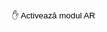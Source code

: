 <!DOCTYPE html>
<html lang="en">
<head>
    <meta charset="UTF-8">
    <meta name="viewport" content="width=device-width, initial-scale=1.0">
    <title>3D Model View with Interactive Heart and AR Support Check</title>
    <script type="module" src="https://unpkg.com/@google/model-viewer"></script>
    <style>
      @keyframes float {
        0%, 100% { transform: translateY(0); }
        50% { transform: translateY(-10px); }
      }
      @keyframes fall {
        to { transform: translateY(100vh); }
      }
      .heart {
        position: fixed;
        top: -100px;
        color: red;
        animation: fall linear;
      }
      .big-heart {
        position: fixed;
        top: 50%;
        left: 50%;
        transform: translate(-50%, -50%);
        font-size: 100px;
        color: red;
        display: none;
        z-index: 1000;
      }
      model-viewer {
        width: 100%;
        height: 500px;
      }
      #ar-button {
        background-color: white;
        border-radius: 4px;
        border: none;
        position: absolute;
        top: 16px;
        right: 16px;
        animation: float 2s ease-in-out infinite;
      }
      #error {
        background-color: #ffffffdd;
        border-radius: 16px;
        padding: 16px;
        position: absolute;
        left: 50%;
        top: 50%;
        transform: translate3d(-50%, -50%, 0);
        transition: opacity 0.3s;
        visibility: hidden;
        opacity: 0;
      }
      #error.show {
        visibility: visible;
        opacity: 1;
      }
    </style>
</head>
<body>

<model-viewer id="model-viewer" src="poem.glb" ios-src="poem.usdz" ar ar-modes="webxr scene-viewer quick-look" camera-controls auto-rotate environment-image="neutral" shadow-intensity="4" alt="A 3D model of an avatar">
    <button id="ar-button" slot="ar-button">
        ✋ Activează modul AR
    </button>
    <div id="error" class="hide">AR is not supported on this device</div>
</model-viewer>

<div id="touchHeart" class="big-heart">❤️</div>

<script>
  function createHeart() {
    const heart = document.createElement('div');
    heart.classList.add('heart');
    heart.textContent = '❤️';
    heart.style.left = Math.random() * 100 + 'vw';
    heart.style.animationDuration = Math.random() * 2 + 3 + 's';
    heart.style.fontSize = Math.random() * 20 + 10 + 'px';
    document.body.appendChild(heart);

    setTimeout(() => {
      heart.remove();
    }, 5000);
  }

  let intervalId = setInterval(createHeart, 300);
  setTimeout(() => { clearInterval(intervalId); }, 60000);

  document.body.addEventListener('touchstart', function() {
    const bigHeart = document.getElementById('touchHeart');
    bigHeart.style.display = 'block';
    setTimeout(() => { bigHeart.style.display = 'none'; }, 2000);
  });

  document.querySelector('#model-viewer').addEventListener('ar-status', (event) => {
    if(event.detail.status === 'failed'){
      const error = document.querySelector("#error");
      error.classList.add('show');
      setTimeout(() => {
        error.classList.remove('show');
      }, 3000);
    }
  });
</script>

</body>
</html>
